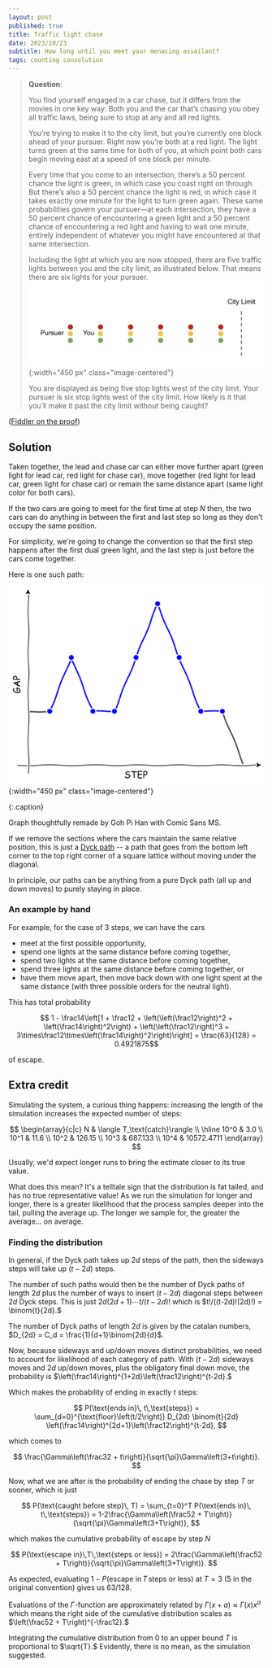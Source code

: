 ```yaml
---
layout: post
published: true
title: Traffic light chase
date: 2023/10/23
subtitle: How long until you meet your menacing assailant?
tags: counting convolution
---
```


>**Question**:
>
>You find yourself engaged in a car chase, but it differs from the movies in one key way: Both you and the car that’s chasing you obey all traffic laws, being sure to stop at any and all red lights.
>
>You’re trying to make it to the city limit, but you’re currently one block ahead of your pursuer. Right now you’re both at a red light. The light turns green at the same time for both of you, at which point both cars begin moving east at a speed of one block per minute.
>
>Every time that you come to an intersection, there’s a 50 percent chance the light is green, in which case you coast right on through. But there’s also a 50 percent chance the light is red, in which case it takes exactly one minute for the light to turn green again. These same probabilities govern your pursuer—at each intersection, they have a 50 percent chance of encountering a green light and a 50 percent chance of encountering a red light and having to wait one minute, entirely independent of whatever you might have encountered at that same intersection.
>
>Including the light at which you are now stopped, there are five traffic lights between you and the city limit, as illustrated below. That means there are six lights for your pursuer.
>![](/img/2023-10-23-traffic-chase-diagram.png.PNG){:width="450 px" class="image-centered"} 
>
>You are displayed as being five stop lights west of the city limit. Your pursuer is six stop lights west of the city limit.
>How likely is it that you’ll make it past the city limit without being caught?

<!--more-->

([Fiddler on the proof](https://thefiddler.substack.com/p/can-you-ride-out-the-slow-car-chase))

## Solution

Taken together, the lead and chase car can either move further apart (green light for lead car, red light for chase car), move together (red light for lead car, green light for chase car) or remain the same distance apart (same light color for both cars).

If the two cars are going to meet for the first time at step $N$ then, the two cars can do anything in between the first and last step so long as they don't occupy the same position. 

For simplicity, we're going to change the convention so that the first step happens after the first dual green light, and the last step is just before the cars come together.

Here is one such path:

![image of gap over time](/img/2023-10-23-gap-plot-xkcd.PNG){:width="450 px" class="image-centered"}

{:.caption}

Graph thoughtfully remade by Goh Pi Han with Comic Sans MS.

If we remove the sections where the cars maintain the same relative position, this is just a [Dyck path](https://mathworld.wolfram.com/DyckPath.html) -- a path that goes from the bottom left corner to the top right corner of a square lattice without moving under the diagonal. 

In principle, our paths can be anything from a pure Dyck path (all up and down moves) to purely staying in place. 

### An example by hand

For example, for the case of $3$ steps, we can have the cars 

- meet at the first possible opportunity,
- spend one lights at the same distance before coming together,
- spend two lights at the same distance before coming together,
- spend three lights at the same distance before coming together, or
- have them move apart, then move back down with one light spent at the same distance (with three possible orders for the neutral light). 

This has total probability 

$$ 1 - \frac14\left[1 + \frac12 + \left(\left(\frac12\right)^2 + \left(\frac14\right)^2\right) + \left(\left(\frac12\right)^3 + 3\times\frac12\times\left(\frac14\right)^2\right)\right] = \frac{63}{128} = 0.4921875$$

of escape.

## Extra credit

Simulating the system, a curious thing happens: increasing the length of the simulation increases the expected number of steps:

$$
\begin{array}{c|c}
  N & \langle T_\text{catch}\rangle \\ \hline
  10^0 & 3.0 \\ 
  10^1 & 11.6 \\ 
  10^2 & 126.15 \\ 
  10^3 & 687.133 \\ 
  10^4 & 10572.4711
\end{array}
$$

Usually, we'd expect longer runs to bring the estimate closer to its true value. 

What does this mean? It's a telltale sign that the distribution is fat tailed, and has no true representative value! As we run the simulation for longer and longer, there is a greater likelihood that the process samples deeper into the tail, pulling the average up. The longer we sample for, the greater the average... on average.

### Finding the distribution

In general, if the Dyck path takes up $2d$ steps of the path, then the sideways steps will take up $(t - 2d)$ steps. 

The number of such paths would then be the number of Dyck paths of length $2d$ plus the number of ways to insert $(t-2d)$ diagonal steps between $2d$ Dyck steps. This is just $2d(2d+1)\cdots t/(t-2d)!$ which is $t!/((t-2d)!(2d)!) = \binom{t}{2d}.$

The number of Dyck paths of length $2d$ is given by the catalan numbers, $D_{2d} = C_d = \frac{1}{d+1}\binom{2d}{d}$.

Now, because sideways and up/down moves distinct probabilities, we need to account for likelihood of each category of path. With $(t-2d)$ sideways moves and $2d$ up/down moves, plus the obligatory final down move, the probability is $\left(\frac14\right)^{1+2d}\left(\frac12\right)^{t-2d}.$

Which makes the probability of ending in exactly $t$ steps:

$$ P(\text{ends in}\, t\,\text{steps}) = \sum_{d=0}^{\text{floor}\left(t/2\right)} D_{2d} \binom{t}{2d} \left(\frac14\right)^{2d+1}\left(\frac12\right)^{t-2d}, $$

which comes to 

$$ \frac{\Gamma\left(\frac32 + t\right)}{\sqrt{\pi}\Gamma\left(3+t\right)}. $$

Now, what we are after is the probability of ending the chase by step $T$ or sooner, which is just

$$ P(\text{caught before step}\, T) = \sum_{t=0}^T P(\text{ends in}\, t\,\text{steps}) = 1-2\frac{\Gamma\left(\frac52 + T\right)}{\sqrt{\pi}\Gamma\left(3+T\right)}, $$

which makes the cumulative probability of escape by step $N$

$$ P(\text{escape in}\,T\,\text{steps or less}) = 2\frac{\Gamma\left(\frac52 + T\right)}{\sqrt{\pi}\Gamma\left(3+T\right)}. $$

As expected, evaluating $1-P(\text{escape in}\,T\,\text{steps or less})$ at $T=3$ ($5$ in the original convention) gives us $63/128.$

Evaluations of the $\Gamma$-function are approximately related by $\Gamma\left(x + a\right) \approx \Gamma\left(x\right)x^a$ which means the right side of the cumulative distribution scales as $\left(\frac52 + T\right)^{-\frac12}.$ 

Integrating the cumulative distribution from $0$ to an upper bound $T$ is proportional to $\sqrt{T}.$ Evidently, there is no mean, as the simulation suggested.

<br>
